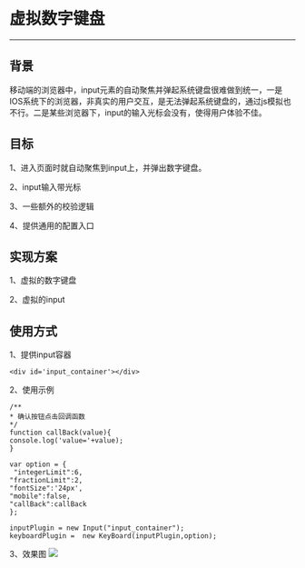 # 虚拟数字键盘 #

----------
## 背景 ##
移动端的浏览器中，input元素的自动聚焦并弹起系统键盘很难做到统一，一是IOS系统下的浏览器，非真实的用户交互，是无法弹起系统键盘的，通过js模拟也不行。二是某些浏览器下，input的输入光标会没有，使得用户体验不佳。
## 目标 ##
1、进入页面时就自动聚焦到input上，并弹出数字键盘。

2、input输入带光标

3、一些额外的校验逻辑

4、提供通用的配置入口
## 实现方案 ##
1、虚拟的数字键盘

2、虚拟的input

## 使用方式 ##
1、提供input容器

`<div id='input_container'></div>`

2、使用示例

`/**`  
`* 确认按钮点击回调函数`  
`*/`  
`function callBack(value){`  
`console.log('value='+value);`  
`}` 
  
`var option = {`  
       ` "integerLimit":6,`  
        `"fractionLimit":2,`  
        `"fontSize":'24px',`  
        `"mobile":false,`  
        `"callBack":callBack`  
    `};`

`inputPlugin = new Input("input_container");`  
`keyboardPlugin =  new KeyBoard(inputPlugin,option);`

3、效果图
![](https://i.imgur.com/BTUuuWC.jpg)
